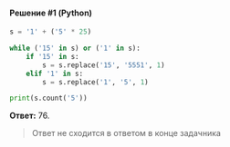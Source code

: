 #### Решение #1 (Python)
```python
s = '1' + ('5' * 25)

while ('15' in s) or ('1' in s):
	if '15' in s:
		s = s.replace('15', '5551', 1)
	elif '1' in s:
		s = s.replace('1', '5', 1)

print(s.count('5'))
```
**Ответ:** 76.

> Ответ не сходится в ответом в конце задачника
